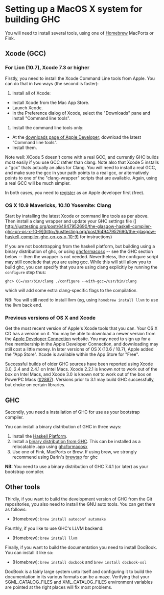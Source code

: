# Setting up a MacOS X system for building GHC


You will need to install several tools, using one of  [ Homebrew](http://mxcl.github.com/homebrew/)  MacPorts or Fink.

## Xcode (GCC)

### For Lion (10.7), Xcode 7.3 or higher


Firstly, you need to install the Xcode Command Line tools from Apple. You can do that in two ways (the second is faster):

1. Install all of Xcode:

  - Install Xcode from the Mac App Store.
  - Launch Xcode.
  - In the Preference dialog of Xcode, select the "Downloads" pane and install "Command line tools".
1. Install the command line tools only:

  - At the [ downloads page of Apple Developer](http://developer.apple.com/downloads), download the latest "Command line tools".
  - Install them.


Note well: XCode 5 doesn't come with a real GCC, and currently GHC builds most easily if you use GCC rather than clang. Note also that Xcode 5 installs a "gcc" thats actually an alias for Clang.   You will need to install a real GCC, and make sure the gcc in your path points to a real gcc, or alternatively points to one of the "clang-wrapper" scripts that are available. Again, using a real GCC will be much simpler.


In both cases, you need to [ register](https://developer.apple.com/programs/register/) as an Apple developer first (free).

### OS X 10.9 Mavericks, 10.10 Yosemite: Clang


Start by installing the latest Xcode or command line tools as per above. Then install a clang wrapper and update your GHC settings file ([ http://justtesting.org/post/64947952690/the-glasgow-haskell-compiler-ghc-on-os-x-10-9](http://justtesting.org/post/64947952690/the-glasgow-haskell-compiler-ghc-on-os-x-10-9) for instructions)


If you are not bootstrapping from the haskell platform, but building using a binary distribution of ghc, or using [ ghcformacosx](http://github.com/ghcformacosx/ghc-dot-app) -- see the GHC section below -- then the wrapper is not needed.  Nevertheless, the configure script may still conclude that you are using gcc.  While this will still allow you to build ghc, you can specify that you are using clang explicitly by running the `configure` step thus:

```wiki
ghc> CC=/usr/bin/clang ./configure --with-gcc=/usr/bin/clang
```


which will add some extra clang-specific flags to the compilation.


NB: You will still need to install llvm (eg, using `homebrew install llvm` to use the llvm back end.

### Previous versions of OS X and Xcode


Get the most recent version of Apple's Xcode tools that you can. Your OS X CD has a version on it. You may be able to download a newer version from the [ Apple Developer Connection](http://developer.apple.com/tools/xcode) website. You may need to sign up for a free membership in the Apple Developer Connection, and downloading may still cost a little money.  In later versions of OS X (10.6 / 10.7), Apple added the "App Store". Xcode is available within the App Store for "Free".


Successful builds of older GHC sources have been reported using Xcode 3.0, 2.4 and 2.4.1 on Intel Macs. Xcode 2.2.1 is known *not* to work out of the box on Intel Macs, and Xcode 3.0 is known *not* to work out of the box on PowerPC Macs ([\#2887](https://gitlab.haskell.org//ghc/ghc/issues/2887)). Versions prior to 3.1 may build GHC successfully, but choke on certain libraries.

## GHC


Secondly, you need a installation of GHC for use as your bootstrap compiler.


You can install a binary distribution of GHC in three ways:

1. Install the [ Haskell Platform](http://www.haskell.org/platform/).
1. Install a [binary distribution from GHC](http://www.haskell.org/ghc/download). This can be installed as a relocatable .app using [ ghcformacosx](http://github.com/ghcformacosx/ghc-dot-app)
1. Use one of Fink, MacPorts or Brew.   If using brew, we strongly recommend using Darin's [ brewtap](https://github.com/darinmorrison/homebrew-haskell)   for ghc

**NB:** You need to use a binary distribution of GHC 7.4.1 (or later) as your bootstrap compiler.

## Other tools


Thirdly, if you want to build the development version of GHC from the Git repositories, you also need to install the GNU auto tools. You can get them as follows:

- (Homebrew): `brew install autoconf automake`


Fourthly, if you like to use GHC's LLVM backend:

- (Homebrew): `brew install llvm`


Finally, if you want to build the documentation you need to install DocBook. You can install it like so:

- (Homebrew): `brew install docbook` and `brew install docbook-xsl`


DocBook is a fairly large system unto itself and configuring it to build the documentation in its various formats can be a maze. Verifying that your SGML_CATALOG_FILES and XML_CATALOG_FILES environment variables are pointed at the right places will fix most problems.
